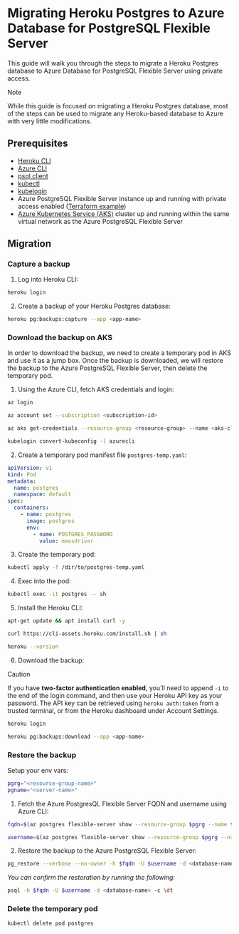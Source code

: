 # Migrating Heroku Postgres to Azure Database for PostgreSQL Flexible Server

This guide will walk you through the steps to migrate a Heroku Postgres database to Azure Database for PostgreSQL Flexible Server using private access.

> [!NOTE]
> While this guide is focused on migrating a Heroku Postgres database, most of the steps can be used to migrate any Heroku-based database to Azure with very little modifications.

## Prerequisites

- [Heroku CLI](https://devcenter.heroku.com/articles/heroku-cli#troubleshooting-the-heroku-cli)
- [Azure CLI](https://learn.microsoft.com/en-us/cli/azure/install-azure-cli)
- [psql client](https://www.postgresql.org/download/)
- [kubectl](https://kubernetes.io/docs/tasks/tools/#kubectl)
- [kubelogin](https://azure.github.io/kubelogin/install.html)
- Azure PostgreSQL Flexible Server instance up and running with private access enabled ([Terraform example](https://github.com/massdriver-cloud/azure-postgresql-flexible-server))
- [Azure Kubernetes Service (AKS)](/guides/k8s.md#create-a-kubernetes-cluster) cluster up and running within the same virtual network as the Azure PostgreSQL Flexible Server

## Migration

### Capture a backup

1. Log into Heroku CLI:

```bash
heroku login
```

2. Create a backup of your Heroku Postgres database:

```bash
heroku pg:backups:capture --app <app-name>
```

### Download the backup on AKS

In order to download the backup, we need to create a temporary pod in AKS and use it as a jump box. Once the backup is downloaded, we will restore the backup to the Azure PostgreSQL Flexible Server, then delete the temporary pod.

1. Using the Azure CLI, fetch AKS credentials and login:

```bash
az login
```

```bash
az account set --subscription <subscription-id>
```

```bash
az aks get-credentials --resource-group <resource-group> --name <aks-cluster-name> --overwrite-existing
```

```bash
kubelogin convert-kubeconfig -l azurecli
```

2. Create a temporary pod manifest file `postgres-temp.yaml`:

```yaml
apiVersion: v1
kind: Pod
metadata:
  name: postgres
  namespace: default
spec:
  containers:
    - name: postgres
      image: postgres
      env:
        - name: POSTGRES_PASSWORD
          value: massdriver
```

3. Create the temporary pod:

```bash
kubectl apply -f /dir/to/postgres-temp.yaml
```

4. Exec into the pod:

```bash
kubectl exec -it postgres -- sh
```

5. Install the Heroku CLI:

```bash
apt-get update && apt install curl -y
```

```bash
curl https://cli-assets.heroku.com/install.sh | sh
```

```bash
heroku --version
```

6. Download the backup:

> [!CAUTION]
> If you have **two-factor authentication enabled**, you'll need to append `-i` to the end of the login command, and then use your Heroku API key as your password. The API key can be retrieved using `heroku auth:token` from a trusted terminal, or from the Heroku dashboard under Account Settings.

```bash
heroku login
```

```bash
heroku pg:backups:download --app <app-name>
```

### Restore the backup

Setup your env vars:

```bash
pgrg="<resource-group-name>"
pgname="<server-name>"
```

1. Fetch the Azure PostgresQL Flexible Server FQDN and username using Azure CLI:

```bash
fqdn=$(az postgres flexible-server show --resource-group $pgrg --name $pgname --query "fullyQualifiedDomainName" --output tsv)
```

```bash
username=$(az postgres flexible-server show --resource-group $pgrg --name $pgname --query "administratorLogin" --output tsv)
```

2. Restore the backup to the Azure PostgreSQL Flexible Server:

```bash
pg_restore --verbose --no-owner -h $fqdn -U $username -d <database-name> latest.dump
```

_You can confirm the restoration by running the following:_

```bash
psql -h $fqdn -U $username -d <database-name> -c \dt
```

### Delete the temporary pod

```bash
kubectl delete pod postgres
```
